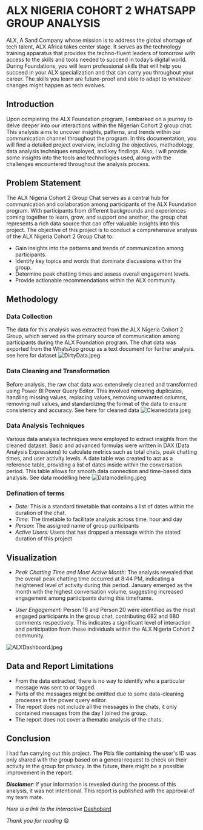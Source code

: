 # ALX NIGERIA COHORT 2 WHATSAPP GROUP ANALYSIS
ALX, A Sand Company whose mission is to address the global shortage of tech talent, ALX Africa takes center stage. It serves as the technology training apparatus that provides the techno-fluent leaders of tomorrow with access to the skills and tools needed to succeed in today’s digital world.
During Foundations, you will learn professional skills that will help you succeed in your ALX specialization and that can carry you throughout your career. The skills you learn are future-proof and able to adapt to whatever changes might happen as tech evolves.

## Introduction
Upon completing the ALX Foundation program, I embarked on a journey to delve deeper into our interactions within the Nigerian Cohort 2 group chat. This analysis aims to uncover insights, patterns, and trends within our communication channel throughout the program.
In this documentation, you will find a detailed project overview, including the objectives, methodology, data analysis techniques employed, and key findings. Also, I will provide some insights into the tools and technologies used, along with the challenges encountered throughout the analysis process.

## Problem Statement
The ALX Nigeria Cohort 2 Group Chat serves as a central hub for communication and collaboration among participants of the ALX Foundation program. With participants from different backgrounds and experiences coming together to learn, grow, and support one another, the group chat represents a rich data source that can offer valuable insights into this project. The objective of this project is to conduct a comprehensive analysis of the ALX Nigeria Cohort 2 Group Chat to:
- Gain insights into the patterns and trends of communication among participants.
- Identify key topics and words that dominate discussions within the group.
- Determine peak chatting times and assess overall engagement levels.
- Provide actionable recommendations within the ALX community.

## Methodology 

### Data Collection
The data for this analysis was extracted from the ALX Nigeria Cohort 2 Group, which served as the primary source of communication among participants during the ALX Foundation program. The chat data was exported from the WhatsApp group as a text document for further analysis. see here for dataset 
![DirtyData.jpeg]()

### Data Cleaning and Transformation
Before analysis, the raw chat data was extensively cleaned and transformed using Power BI Power Query Editor. This involved removing duplicates, handling missing values, replacing values, removing unwanted columns, removing null values, and standardizing the format of the data to ensure consistency and accuracy.
See here for cleaned data ![Cleaneddata.jpeg]()

### Data Analysis Techniques
Various data analysis techniques were employed to extract insights from the cleaned dataset. Basic and advanced formulas were written in DAX (Data Analysis Expressions) to calculate metrics such as total chats, peak chatting times, and user activity levels. A date table was created to act as a reference table, providing a list of dates inside within the conversation period. This table allows for smooth data connection and time-based data analysis. 
See data modelling here 
![Datamodelling.jpeg]()

### Defination of terms
- *Date:* This is a standard timetable that contains a list of dates within the duration of the chat.
- *Time:* The timetable to facilitate analysis across time, hour and day
- *Person:* The assigned name of group participants
- *Active Users:* Users that has dropped a message within the stated duration of this project

## Visualization
- *Peak Chatting Time and Most Active Month*: The analysis revealed that the overall peak chatting time occurred at 8:44 PM, indicating a heightened level of activity during this period. January emerged as the month with the highest conversation volume, suggesting increased engagement among participants during this timeframe.

- *User Engagement*: Person 16 and Person 20 were identified as the most engaged participants in the group chat, contributing 682 and 680 comments respectively. This indicates a significant level of interaction and participation from these individuals within the ALX Nigeria Cohort 2 community.

![ALXDashboard.jpeg]()

## Data and Report Limitations
- From the data extracted, there is no way to identify who a particular message was sent to or tagged.
- Parts of the messages might be omitted due to some data-cleaning processes in the power query editor.
- The report does not include all the messages in the chats, it only contained messages from the day I joined the group.
- The report does not cover a thematic analysis of the chats.


## Conclusion
I had fun carrying out this project. The Pbix file containing the user's ID was only shared with the group based on a general request to check on their activity in the group for privacy. In the future, there might be a possible improvement in the report.

_**Disclamer**:_ If your information is revealed during the process of this analysis, it was not intentional. This report is published with the approval of my team mate. 


*Here is a link to the interactive* [Dashobard](https://app.powerbi.com/view?r=eyJrIjoiMjAwOWI4ZDItNTJmZS00ZmFmLTg5ODQtODFjZDExZjFkMTEyIiwidCI6IjgyMTFmMzM1LWI0YWUtNGQ3NS04ODdkLTdkZGM4ZTJlZDRhYiJ9)



_Thank you for reading_ 😄

